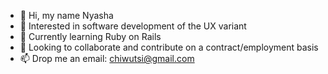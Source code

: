 - 👋 Hi, my name Nyasha
- 👀 Interested in software development of the UX variant
- 🌱 Currently learning Ruby on Rails
- 💞️ Looking to collaborate and contribute on a contract/employment basis
- 📫 Drop me an email: chiwutsi@gmail.com

<!---
nyashachiwuts/nyashachiwuts is a ✨ special ✨ repository because its `README.md` (this file) appears on your GitHub profile.
You can click the Preview link to take a look at your changes.
--->
